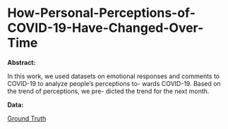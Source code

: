 # How-Personal-Perceptions-of-COVID-19-Have-Changed-Over-Time
 **Abstract:**

In this work, we used datasets on emotional responses and comments to COVID-19 to analyze people’s perceptions to- wards COVID-19. Based on the trend of perceptions, we pre- dicted the trend for the next month.

**Data:**

[Ground Truth]()
